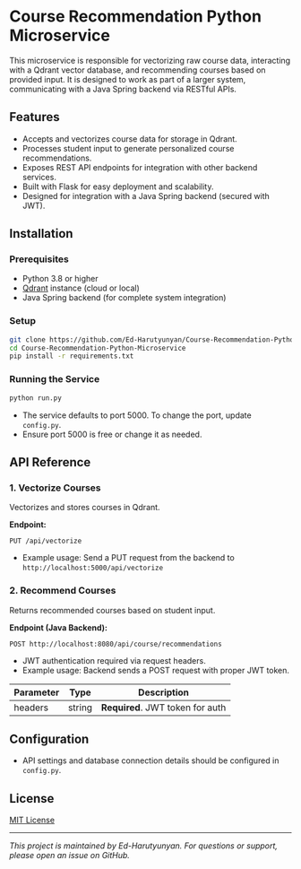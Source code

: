 # Course Recommendation Python Microservice

This microservice is responsible for vectorizing raw course data, interacting with a Qdrant vector database, and recommending courses based on provided input. It is designed to work as part of a larger system, communicating with a Java Spring backend via RESTful APIs.

## Features

- Accepts and vectorizes course data for storage in Qdrant.
- Processes student input to generate personalized course recommendations.
- Exposes REST API endpoints for integration with other backend services.
- Built with Flask for easy deployment and scalability.
- Designed for integration with a Java Spring backend (secured with JWT).

## Installation

### Prerequisites

- Python 3.8 or higher
- [Qdrant](https://qdrant.tech/) instance (cloud or local)
- Java Spring backend (for complete system integration)

### Setup

```bash
git clone https://github.com/Ed-Harutyunyan/Course-Recommendation-Python-Microservice.git
cd Course-Recommendation-Python-Microservice
pip install -r requirements.txt
```

### Running the Service

```bash
python run.py
```

- The service defaults to port 5000. To change the port, update `config.py`.
- Ensure port 5000 is free or change it as needed.

## API Reference

### 1. Vectorize Courses

Vectorizes and stores courses in Qdrant.

**Endpoint:**
```
PUT /api/vectorize
```


- Example usage: Send a PUT request from the backend to `http://localhost:5000/api/vectorize`

### 2. Recommend Courses

Returns recommended courses based on student input.

**Endpoint (Java Backend):**
```
POST http://localhost:8080/api/course/recommendations
```

- JWT authentication required via request headers.
- Example usage: Backend sends a POST request with proper JWT token.

| Parameter | Type   | Description                            |
|-----------|--------|----------------------------------------|
| headers   | string | **Required**. JWT token for auth       |

## Configuration

- API settings and database connection details should be configured in `config.py`.


## License

[MIT License](LICENSE)

---

*This project is maintained by Ed-Harutyunyan. For questions or support, please open an issue on GitHub.*